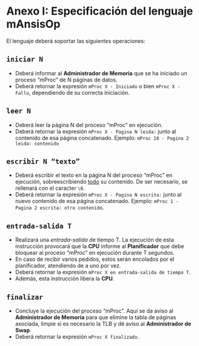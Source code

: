 # Anexo I: Especificación del lenguaje mAnsisOp

El lenguaje deberá soportar las siguientes operaciones:

## `iniciar N`

- Deberá informar al **Administrador de Memoria** que se ha iniciado un proceso “mProc” de N páginas de datos.
- Deberá retornar la expresión `mProc X - Iniciado` o bien `mProc X - Fallo`, dependiendo de su correcta iniciación.

## `leer N`

- Deberá leer la página N del proceso “mProc” en ejecución.
- Deberá retornar la expresión `mProc X - Pagina N leida:` junto al contenido de esa página concatenado. Ejemplo: `mProc 10 - Pagina 2 leida: contenido`

## `escribir N “texto”`

- Deberá escribir el texto en la página N del proceso “mProc” en ejecución, sobreescribiendo <u>todo</u> su contenido. De ser necesario, se rellenará con el caracter `\0`. 
- Deberá retornar la expresión `mProc X - Pagina N escrita:` junto al nuevo contenido de esa página concatenado. Ejemplo: `mProc 1 - Pagina 2 escrita: otro contenido`.

## `entrada-salida T`

- Realizará una *entrada-salida* de tiempo T. La ejecución de esta instrucción provocará que la **CPU** informe al **Planificador** que debe bloquear al proceso “mProc” en ejecución durante T segundos.
- En caso de recibir varios pedidos, estos serán encolados por el planificador, atendiendo de a uno por vez.
- Deberá retornar la expresión `mProc X en entrada-salida de tiempo T`.
- Además, esta instrucción libera la **CPU**.

## `finalizar`

- Concluye la ejecución del proceso “mProc”. Aquí se da aviso al **Administrador de Memoria** para que elimine la tabla de páginas asociada, limpie si es necesario la TLB y dé aviso al **Administrador de Swap**.
- Deberá retornar la expresión `mProc X finalizado`.
